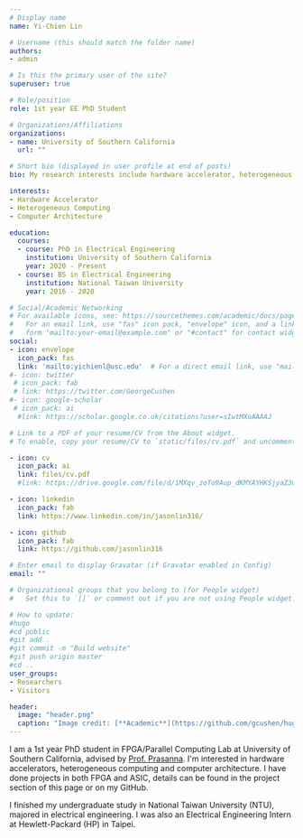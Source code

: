 ```yaml
---
# Display name
name: Yi-Chien Lin

# Username (this should match the folder name)
authors:
- admin

# Is this the primary user of the site?
superuser: true

# Role/position
role: 1st year EE PhD Student 

# Organizations/Affiliations
organizations:
- name: University of Southern California
  url: ""

# Short bio (displayed in user profile at end of posts)
bio: My research interests include hardware accelerator, heterogeneous computing and computer architecture.

interests:
- Hardware Accelerator
- Heterogeneous Computing
- Computer Architecture

education:
  courses:
  - course: PhD in Electrical Engineering
    institution: University of Southern California
    year: 2020 - Present
  - course: BS in Electrical Engineering
    institution: National Taiwan University
    year: 2016 - 2020

# Social/Academic Networking
# For available icons, see: https://sourcethemes.com/academic/docs/page-builder/#icons
#   For an email link, use "fas" icon pack, "envelope" icon, and a link in the
#   form "mailto:your-email@example.com" or "#contact" for contact widget.
social:
- icon: envelope
  icon_pack: fas
  link: 'mailto:yichienl@usc.edu'  # For a direct email link, use "mailto:test@example.org".
#- icon: twitter
 # icon_pack: fab
 # link: https://twitter.com/GeorgeCushen
#- icon: google-scholar
 # icon_pack: ai
  #link: https://scholar.google.co.uk/citations?user=sIwtMXoAAAAJ

# Link to a PDF of your resume/CV from the About widget.
# To enable, copy your resume/CV to `static/files/cv.pdf` and uncomment the lines below.

- icon: cv
  icon_pack: ai
  link: files/cv.pdf
  #link: https://drive.google.com/file/d/1MXqv_zoTo9Aup_dKMYAYHKSjyaZ3uaAN/view?usp=sharing

- icon: linkedin
  icon_pack: fab
  link: https://www.linkedin.com/in/jasonlin316/

- icon: github
  icon_pack: fab
  link: https://github.com/jasonlin316

# Enter email to display Gravatar (if Gravatar enabled in Config)
email: ""

# Organizational groups that you belong to (for People widget)
#   Set this to `[]` or comment out if you are not using People widget.

# How to update:
#hugo
#cd public
#git add .
#git commit -m "Build website"
#git push origin master
#cd ..
user_groups:
- Researchers
- Visitors

header:
  image: "header.png"
  caption: "Image credit: [**Academic**](https://github.com/gcushen/hugo-academic/)"
---
```

I am a 1st year PhD student in FPGA/Parallel Computing Lab at University of Southern California, advised by [Prof. Prasanna](https://sites.usc.edu/prasanna/).
I'm interested in hardware accelerators, heterogeneous computing and computer architecture. I have done projects in both FPGA and ASIC, details can be found in the project section of this page or on my GitHub.

I finished my undergraduate study in National Taiwan University (NTU), majored in electrical engineering. I was also an Electrical Engineering Intern at Hewlett-Packard (HP) in Taipei.